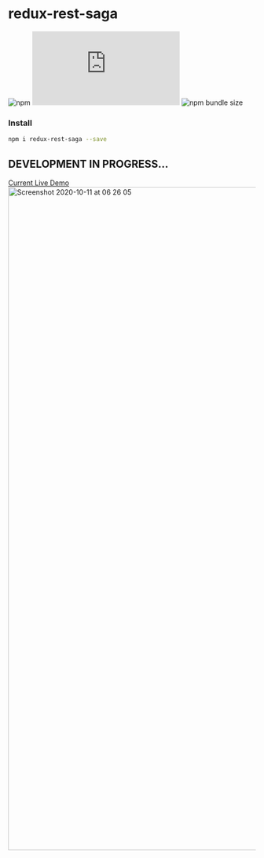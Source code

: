 # redux-rest-saga
![npm](https://img.shields.io/npm/v/redux-rest-saga)
![GitHub file size in bytes](https://img.shields.io/github/size/lbenamer/redux-rest-saga/src/index.js)
![npm bundle size](https://img.shields.io/bundlephobia/min/react-redux-saga)

### Install
```bash
npm i redux-rest-saga --save
```

## DEVELOPMENT IN PROGRESS...

[Current Live Demo](https://codesandbox.io/s/reduxrs-0qjsb?file=/src/index.js)
<img width="1347" alt="Screenshot 2020-10-11 at 06 26 05" src="https://user-images.githubusercontent.com/23456760/95670498-38ba6a00-0b8c-11eb-967a-5b405d03fd11.png">
